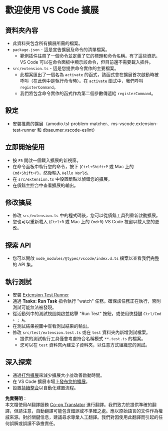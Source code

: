 <!--
CO_OP_TRANSLATOR_METADATA:
{
  "original_hash": "6a7479104914787e4f0976e39131e8e3",
  "translation_date": "2025-04-04T05:31:42+00:00",
  "source_file": "code\\07.Lab\\01\\Apple\\phi3ext\\vsc-extension-quickstart.md",
  "language_code": "tw"
}
-->
# 歡迎使用 VS Code 擴展

## 資料夾內容

* 此資料夾包含所有擴展所需的檔案。
* `package.json` - 這是宣告擴展及命令的清單檔案。
  * 範例插件註冊了一個命令並定義了它的標題和命令名稱。有了這些資訊，VS Code 可以在命令面板中顯示該命令，但目前還不需要載入插件。
* `src/extension.ts` - 這是您提供命令實作的主要檔案。
  * 此檔案匯出了一個名為 `activate` 的函式，該函式會在擴展首次啟動時被呼叫（在此例中是執行命令時）。在 `activate` 函式中，我們呼叫 `registerCommand`。
  * 我們將包含命令實作的函式作為第二個參數傳遞給 `registerCommand`。

## 設定

* 安裝推薦的擴展（amodio.tsl-problem-matcher、ms-vscode.extension-test-runner 和 dbaeumer.vscode-eslint）

## 立即開始使用

* 按 `F5` 開啟一個載入擴展的新視窗。
* 在命令面板中執行您的命令，按下 (`Ctrl+Shift+P` 或 Mac 上的 `Cmd+Shift+P`)，然後輸入 `Hello World`。
* 在 `src/extension.ts` 中設置斷點以偵錯您的擴展。
* 在偵錯主控台中查看擴展的輸出。

## 修改擴展

* 修改 `src/extension.ts` 中的程式碼後，您可以從偵錯工具列重新啟動擴展。
* 您也可以重新載入 (`Ctrl+R` 或 Mac 上的 `Cmd+R`) VS Code 視窗以載入您的更改。

## 探索 API

* 您可以開啟 `node_modules/@types/vscode/index.d.ts` 檔案以查看我們完整的 API 集。

## 執行測試

* 安裝 [Extension Test Runner](https://marketplace.visualstudio.com/items?itemName=ms-vscode.extension-test-runner)
* 通過 **Tasks: Run Task** 指令執行 "watch" 任務。確保該任務正在執行，否則測試可能無法被發現。
* 從活動列中的測試視圖開啟並點擊 "Run Test" 按鈕，或使用快捷鍵 `Ctrl/Cmd + ; A`。
* 在測試結果視圖中查看測試結果的輸出。
* 修改 `src/test/extension.test.ts` 或在 `test` 資料夾內新增測試檔案。
  * 提供的測試執行工具僅會考慮符合名稱模式 `**.test.ts` 的檔案。
  * 您可以在 `test` 資料夾內建立子資料夾，以任意方式組織您的測試。

## 深入探索

* 通過[打包擴展](https://code.visualstudio.com/api/working-with-extensions/bundling-extension)來減少擴展大小並改善啟動時間。
* 在 VS Code 擴展市場上[發布您的擴展](https://code.visualstudio.com/api/working-with-extensions/publishing-extension)。
* 設置[持續整合](https://code.visualstudio.com/api/working-with-extensions/continuous-integration)以自動化建置流程。

**免責聲明**：  
本文檔使用AI翻譯服務 [Co-op Translator](https://github.com/Azure/co-op-translator) 進行翻譯。我們致力於提供準確的翻譯，但請注意，自動翻譯可能包含錯誤或不準確之處。應以原始語言的文件作為權威來源。對於關鍵信息，建議尋求專業人工翻譯。我們對因使用此翻譯而引起的任何誤解或誤讀不承擔責任。